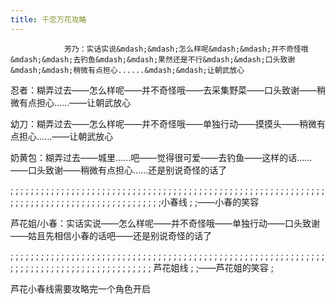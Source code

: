 ```yaml
---
title: 千恋万花攻略
---
```


                芳乃：实话实说&mdash;&mdash;怎么样呢&mdash;&mdash;并不奇怪哦&mdash;&mdash;去钓鱼&mdash;&mdash;果然还是不行&mdash;&mdash;口头致谢&mdash;&mdash;稍微有点担心......&mdash;&mdash;让朝武放心

忍者：糊弄过去&mdash;&mdash;怎么样呢&mdash;&mdash;并不奇怪哦&mdash;&mdash;去采集野菜&mdash;&mdash;口头致谢&mdash;&mdash;稍微有点担心......&mdash;&mdash;让朝武放心

幼刀：糊弄过去&mdash;&mdash;怎么样呢&mdash;&mdash;并不奇怪哦&mdash;&mdash;单独行动&mdash;&mdash;摸摸头&mdash;&mdash;稍微有点担心......&mdash;&mdash;让朝武放心

奶黄包：糊弄过去&mdash;&mdash;城里......吧&mdash;&mdash;觉得很可爱&mdash;&mdash;去钓鱼&mdash;&mdash;这样的话......&mdash;&mdash;口头致谢&mdash;&mdash;稍微有点担心......还是别说奇怪的话了



 ;  ;  ;  ;  ;  ;  ;  ;  ;  ;  ;  ;  ;  ;  ;  ;  ;  ;  ;  ;  ;  ;  ;  ;  ;  ;  ;  ;  ;  ;  ;  ;  ;  ;  ;  ;  ;  ;  ;  ;  ;  ;  ;  ;  ;  ;  ;  ;  ;  ;  ;  ;  ;  ;  ;  ;  ;  ;  ;  ;  ;  ;  ;  ;  ;  ;  ;  ;  ;  ;  ;  ;  ;  ;  ;  ;  ;  ;  ;  ;  ;  ;  ;  ;  ;  ;  ;  ;  ;  ;  ;  ;小春线  ;  ;&mdash;&mdash;小春的笑容

芦花姐/小春：实话实说&mdash;&mdash;怎么样呢&mdash;&mdash;并不奇怪哦&mdash;&mdash;单独行动&mdash;&mdash;口头致谢&mdash;&mdash;姑且先相信小春的话吧&mdash;&mdash;还是别说奇怪的话了

 ;  ;  ;  ;  ;  ;  ;  ;  ;  ;  ;  ;  ;  ;  ;  ;  ;  ;  ;  ;  ;  ;  ;  ;  ;  ;  ;  ;  ;  ;  ;  ;  ;  ;  ;  ;  ;  ;  ;  ;  ;  ;  ;  ;  ;  ;  ;  ;  ;  ;  ;  ;  ;  ;  ;  ;  ;  ;  ;  ;  ;  ;  ;  ;  ;  ;  ;  ;  ;  ;  ;  ;  ;  ;  ;  ;  ;  ;  ;  ;  ;  ;  ;  ;  ;  ;  ;  ;  ;  ; 芦花姐线  ;  ;&mdash;&mdash;芦花姐的笑容 ;



芦花小春线需要攻略完一个角色开启


              
